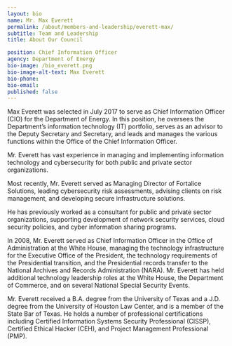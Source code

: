 ```yaml
---
layout: bio
name: Mr. Max Everett
permalink: /about/members-and-leadership/everett-max/
subtitle: Team and Leadership
title: About Our Council

position: Chief Information Officer
agency: Department of Energy
bio-image: /bio_everett.png
bio-image-alt-text: Max Everett
bio-phone:
bio-email:  
published: false
---
```

Max Everett was selected in July 2017 to serve as Chief Information Officer (CIO) for the Department of Energy. In this position, he oversees the Department’s information technology (IT) portfolio, serves as an advisor to the Deputy Secretary and Secretary, and leads and manages the various functions within the Office of the Chief Information Officer.

Mr. Everett has vast experience in managing and implementing information technology and cybersecurity for both public and private sector organizations.

Most recently, Mr. Everett served as Managing Director of Fortalice Solutions, leading cybersecurity risk assessments, advising clients on risk management, and developing secure infrastructure solutions.

He has previously worked as a consultant for public and private sector organizations, supporting development of network security services, cloud security policies, and cyber information sharing programs.

In 2008, Mr. Everett served as Chief Information Officer in the Office of Administration at the White House, managing the technology infrastructure for the Executive Office of the President, the technology requirements of the Presidential transition, and the Presidential records transfer to the National Archives and Records Administration (NARA). Mr. Everett has held additional technology leadership roles at the White House, the Department of Commerce, and on several National Special Security Events.

Mr. Everett received a B.A. degree from the University of Texas and a J.D. degree from the University of Houston Law Center, and is a member of the State Bar of Texas. He holds a number of professional certifications including Certified Information Systems Security Professional (CISSP), Certified Ethical Hacker (CEH), and Project Management Professional (PMP).
